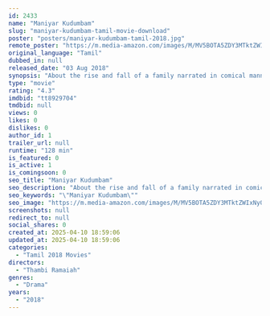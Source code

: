 ```yaml
---
id: 2433
name: "Maniyar Kudumbam"
slug: "maniyar-kudumbam-tamil-movie-download"
poster: "posters/maniyar-kudumbam-tamil-2018.jpg"
remote_poster: "https://m.media-amazon.com/images/M/MV5BOTA5ZDY3MTktZWIxNy00MmMzLTk4ODYtYmEzNmRiNzlhMjFhXkEyXkFqcGdeQXVyMzUwODkxNzE@._V1_SX300.jpg"
original_language: "Tamil"
dubbed_in: null
released_date: "03 Aug 2018"
synopsis: "About the rise and fall of a family narrated in comical manner."
type: "movie"
rating: "4.3"
imdbid: "tt8929704"
tmdbid: null
views: 0
likes: 0
dislikes: 0
author_id: 1
trailer_url: null
runtime: "128 min"
is_featured: 0
is_active: 1
is_comingsoon: 0
seo_title: "Maniyar Kudumbam"
seo_description: "About the rise and fall of a family narrated in comical manner."
seo_keywords: "\"Maniyar Kudumbam\""
seo_image: "https://m.media-amazon.com/images/M/MV5BOTA5ZDY3MTktZWIxNy00MmMzLTk4ODYtYmEzNmRiNzlhMjFhXkEyXkFqcGdeQXVyMzUwODkxNzE@._V1_SX300.jpg"
screenshots: null
redirect_to: null
social_shares: 0
created_at: 2025-04-10 18:59:06
updated_at: 2025-04-10 18:59:06
categories:
  - "Tamil 2018 Movies"
directors:
  - "Thambi Ramaiah"
genres:
  - "Drama"
years:
  - "2018"
---
```


